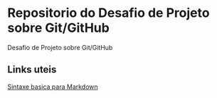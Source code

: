 # Repositorio do Desafio de Projeto sobre Git/GitHub
Desafio de Projeto sobre Git/GitHub

## Links uteis
[Sintaxe basica para Markdown](https://www.markdownguide.org/getting-started/)
